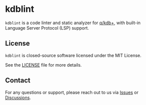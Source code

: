 # kdblint

`kdblint` is a code linter and static analyzer for [q/kdb+](https://code.kx.com/q/), with built-in Language Server Protocol (LSP) support.

## License

`kdblint` is closed-source software licensed under the MIT License.

See the [LICENSE](LICENSE) file for more details.

## Contact

For any questions or support, please reach out to us via [Issues](https://github.com/kdblint/kdblint/issues) or [Discussions](https://github.com/kdblint/kdblint/discussions).
